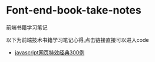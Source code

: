 # Font-end-book-take-notes
前端书籍学习笔记

以下为前端技术书籍学习笔记心得,点击链接直接可以进入code

* [javascript网页特效经典300例](01javascript网页特效经典300例/REAME.md)